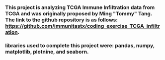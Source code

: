 ### This project is analyzing TCGA Immune Infiltration data from TCGA and was originally proposed by Ming "Tommy" Tang. The link to the github repository is as follows:  https://github.com/immunitastx/coding_exercise_TCGA_infiltration. 

### libraries used to complete this project were: pandas, numpy, matplotlib, plotnine, and seaborn. 
